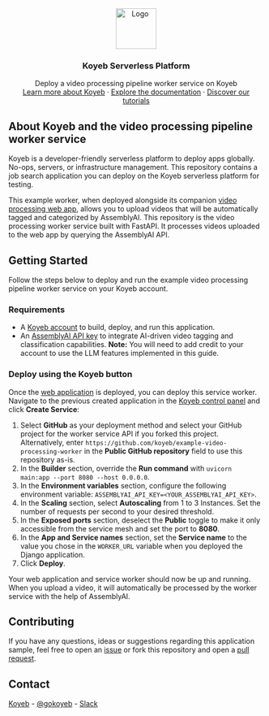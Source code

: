 <div align="center">
  <a href="https://koyeb.com">
    <img src="https://www.koyeb.com/static/images/icons/koyeb.svg" alt="Logo" width="80" height="80">
  </a>
  <h3 align="center">Koyeb Serverless Platform</h3>
  <p align="center">
    Deploy a video processing pipeline worker service on Koyeb
    <br />
    <a href="https://koyeb.com">Learn more about Koyeb</a>
    ·
    <a href="https://koyeb.com/docs">Explore the documentation</a>
    ·
    <a href="https://koyeb.com/tutorials">Discover our tutorials</a>
  </p>
</div>


## About Koyeb and the video processing pipeline worker service

Koyeb is a developer-friendly serverless platform to deploy apps globally. No-ops, servers, or infrastructure management.  This repository contains a job search application you can deploy on the Koyeb serverless platform for testing.

This example worker, when deployed alongside its companion [video processing web app](https://github.com/koyeb/example-video-processing-app), allows you to upload videos that will be automatically tagged and categorized by AssemblyAI.  This repository is the video processing worker service built with FastAPI.  It processes videos uploaded to the web app by querying the AssemblyAI API.

## Getting Started

Follow the steps below to deploy and run the example video processing pipeline worker service on your Koyeb account.

### Requirements

* A [Koyeb account](https://app.koyeb.com/auth/signup) to build, deploy, and run this application.
* An [AssemblyAI API key](https://www.assemblyai.com/dashboard/signup) to integrate AI-driven video tagging and classification capabilities.  **Note:** You will need to add credit to your account to use the LLM features implemented in this guide.

### Deploy using the Koyeb button

Once the [web application](https://github.com/koyeb/example-video-processing-app) is deployed, you can deploy this service worker.  Navigate to the previous created application in the [Koyeb control panel](https://app.koyeb.com/) and click **Create Service**:

1. Select **GitHub** as your deployment method and select your GitHub project for the worker service API if you forked this project.  Alternatively, enter `https://github.com/koyeb/example-video-processing-worker` in the **Public GitHub repository** field to use this repository as-is.
2. In the **Builder** section, override the **Run command** with `uvicorn main:app --port 8080 --host 0.0.0.0`.
3. In the **Environment variables** section, configure the following environment variable: `ASSEMBLYAI_API_KEY=<YOUR_ASSEMBLYAI_API_KEY>`.
4. In the **Scaling** section, select **Autoscaling** from 1 to 3 Instances. Set the number of requests per second to your desired threshold.
5. In the **Exposed ports** section, deselect the **Public** toggle to make it only accessible from the service mesh and set the port to **8080**.
6. In the **App and Service names** section, set the **Service name** to the value you chose in the `WORKER_URL` variable when you deployed the Django application.
7. Click **Deploy**.

Your web application and service worker should now be up and running. When you upload a video, it will automatically be processed by the worker service with the help of AssemblyAI.

## Contributing

If you have any questions, ideas or suggestions regarding this application sample, feel free to open an [issue](https://github.com/koyeb/example-video-processing-worker/issues) or fork this repository and open a [pull request](https://github.com/koyeb/example-video-processing-worker/pulls).

## Contact

[Koyeb](https://www.koyeb.com) - [@gokoyeb](https://twitter.com/gokoyeb) - [Slack](http://slack.koyeb.com/)
